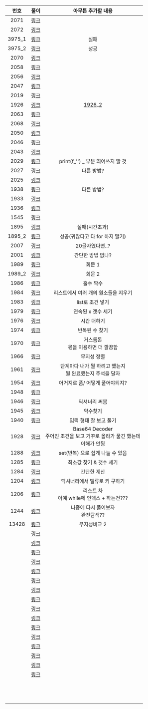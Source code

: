 |  번호  |        풀이         |                      아무튼 추가할 내용                      |
| :----: | :-----------------: | :----------------------------------------------------------: |
|  2071  |  [링크](./2071.py)  |                                                              |
|  2072  |  [링크](./2072.py)  |                                                              |
| 3975_1 | [링크](./3975_1.py) |                             실패                             |
| 3975_2 | [링크](./3975_2.py) |                             성공                             |
|  2070  |  [링크](./2070.py)  |                                                              |
|  2058  |  [링크](./2058.py)  |                                                              |
|  2056  |  [링크](./2056.py)  |                                                              |
|  2047  |  [링크](./2047.py)  |                                                              |
|  2019  |  [링크](./2019.py)  |                                                              |
|  1926  |  [링크](./1926.py)  |                    [1926_2](./1926_2.py)                     |
|  2063  |  [링크](./2063.py)  |                                                              |
|  2068  |  [링크](./2068.py)  |                                                              |
|  2050  |  [링크](./2050.py)  |                                                              |
|  2046  |  [링크](./2046.py)  |                                                              |
|  2043  |  [링크](./2043.py)  |                                                              |
|  2029  |  [링크](./2029.py)  |              print(f_'') _ 부분 띄어쓰지 말 것               |
|  2027  |  [링크](./2027.py)  |                          다른 방법?                          |
|  2025  |  [링크](./2025.py)  |                                                              |
|  1938  |  [링크](./1938.py)  |                          다른 방법?                          |
|  1933  |  [링크](./1933.py)  |                                                              |
|  1936  |  [링크](./1936.py)  |                                                              |
|  1545  |  [링크](./1545.py)  |                                                              |
|  1895  |  [링크](./1895.py)  |                        실패(시간초과)                        |
| 1895_2 | [링크](./1895_2.py) |               성공(귀찮다고 다 for 하지 말기)                |
|  2007  |  [링크](./2007.py)  |                       20글자였다면..?                        |
|  2001  |  [링크](./2001.py)  |                      간단한 방법 없나?                       |
|  1989  |  [링크](./1989.py)  |                            회문 1                            |
| 1989_2 | [링크](./1989_2.py) |                            회문 2                            |
|  1986  |  [링크](./1986.py)  |                          홀수 짝수                           |
|  1984  |  [링크](./1984.py)  |             리스트에서 여러 개의 원소들을 지우기             |
|  1983  |  [링크](./1983.py)  |                       list로 조건 넣기                       |
|  1979  |  [링크](./1979.py)  |                      연속된 x 갯수 세기                      |
|  1976  |  [링크](./1976.py)  |                         시간 더하기                          |
|  1974  |  [링크](./1974.py)  |                        반복된 수 찾기                        |
|  1970  |  [링크](./1970.py)  |            거스름돈<br />몫을 이용하면 더 깔끔함             |
|  1966  |  [링크](./1966.py)  |                         무지성 정렬                          |
|  1961  |  [링크](./1961.py)  | 단계마다 내가 뭘 하려고 했는지<br />뭘 완료했는지 주석을 달자 |
|  1954  |  [링크](./1954.py)  |               어거지로 품/ 어떻게 풀어야되지?                |
|  1948  |  [링크](./1948.py)  |                                                              |
|  1946  |  [링크](./1946.py)  |                        딕셔너리 써봄                         |
|  1945  |  [링크](./1945.py)  |                           약수찾기                           |
|  1940  |  [링크](./1940.py)  |                    입력 형태 잘 보고 풀기                    |
|  1928  |  [링크](./1928.py)  | Base64 Decoder<br />주어진 조건을 보고 거꾸로 올라가 풀긴 했는데<br />이해가 안됨 |
|  1288  |  [링크](./1288.py)  |               set(반복) 으로 쉽게 나눌 수 있음               |
|  1285  |  [링크](./1285.py)  |                   최소값 찾기 & 갯수 세기                    |
|  1284  |  [링크](./1284.py)  |                         간단한 계산                          |
|  1204  |  [링크](./1204.py)  |                딕셔너리에서 밸류로 키 구하기                 |
|  1206  |  [링크](./1206.py)  |        리스트 차<br />아예 while에 인덱스 + 하는건???        |
|  1244  |  [링크](./1244.py)  |             나중에 다시 풀어보자<br />완전탐색??             |
| 13428  | [링크](./13428.py)  |                         무지성비교 2                         |
|        |    [링크](./.py)    |                                                              |
|        |    [링크](./.py)    |                                                              |
|        |    [링크](./.py)    |                                                              |
|        |    [링크](./.py)    |                                                              |
|        |    [링크](./.py)    |                                                              |
|        |    [링크](./.py)    |                                                              |
|        |    [링크](./.py)    |                                                              |
|        |    [링크](./.py)    |                                                              |
|        |    [링크](./.py)    |                                                              |
|        |    [링크](./.py)    |                                                              |
|        |    [링크](./.py)    |                                                              |
|        |    [링크](./.py)    |                                                              |
|        |    [링크](./.py)    |                                                              |
|        |    [링크](./.py)    |                                                              |
|        |    [링크](./.py)    |                                                              |
|        |    [링크](./.py)    |                                                              |
|        |                     |                                                              |
|        |                     |                                                              |
|        |                     |                                                              |
|        |                     |                                                              |
|        |                     |                                                              |
|        |                     |                                                              |
|        |                     |                                                              |
|        |                     |                                                              |
|        |                     |                                                              |
|        |                     |                                                              |
|        |                     |                                                              |
|        |                     |                                                              |
|        |                     |                                                              |

